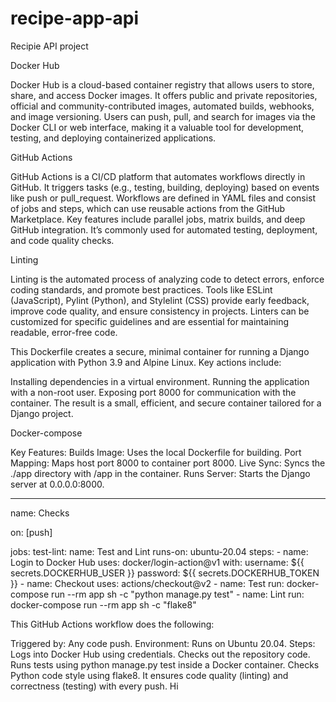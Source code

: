 # recipe-app-api
Recipie API project


Docker Hub

Docker Hub is a cloud-based container registry that allows users to store, share, and access Docker images. It offers public and private repositories, official and community-contributed images, automated builds, webhooks, and image versioning. Users can push, pull, and search for images via the Docker CLI or web interface, making it a valuable tool for development, testing, and deploying containerized applications.


GitHub Actions

GitHub Actions is a CI/CD platform that automates workflows directly in GitHub. It triggers tasks (e.g., testing, building, deploying) based on events like push or pull_request. Workflows are defined in YAML files and consist of jobs and steps, which can use reusable actions from the GitHub Marketplace. Key features include parallel jobs, matrix builds, and deep GitHub integration. It’s commonly used for automated testing, deployment, and code quality checks.

Linting

Linting is the automated process of analyzing code to detect errors, enforce coding standards, and promote best practices. Tools like ESLint (JavaScript), Pylint (Python), and Stylelint (CSS) provide early feedback, improve code quality, and ensure consistency in projects. Linters can be customized for specific guidelines and are essential for maintaining readable, error-free code.

This Dockerfile creates a secure, minimal container for running a Django application with Python 3.9 and Alpine Linux. Key actions include:

Installing dependencies in a virtual environment.
Running the application with a non-root user.
Exposing port 8000 for communication with the container.
The result is a small, efficient, and secure container tailored for a Django project.

Docker-compose 


Key Features:
Builds Image: Uses the local Dockerfile for building.
Port Mapping: Maps host port 8000 to container port 8000.
Live Sync: Syncs the ./app directory with /app in the container.
Runs Server: Starts the Django server at 0.0.0.0:8000.

---
name: Checks

on: [push]

jobs:
  test-lint:
    name: Test and Lint
    runs-on: ubuntu-20.04
    steps:
      - name: Login to Docker Hub
        uses: docker/login-action@v1
        with:
          username: ${{ secrets.DOCKERHUB_USER }}
          password: ${{ secrets.DOCKERHUB_TOKEN }}
      - name: Checkout
        uses: actions/checkout@v2
      - name: Test
        run: docker-compose run --rm app sh -c "python manage.py test"
      - name: Lint
        run: docker-compose run --rm app sh -c "flake8"

This GitHub Actions workflow does the following:

Triggered by: Any code push.
Environment: Runs on Ubuntu 20.04.
Steps:
Logs into Docker Hub using credentials.
Checks out the repository code.
Runs tests using python manage.py test inside a Docker container.
Checks Python code style using flake8.
It ensures code quality (linting) and correctness (testing) with every push.
Hi